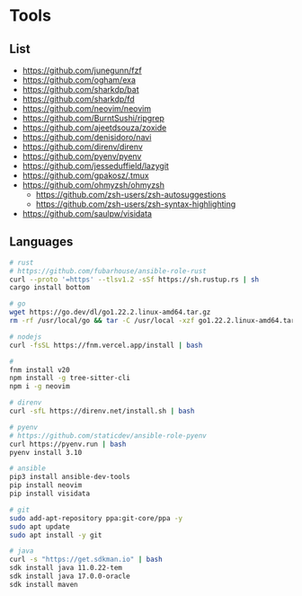 # Tools

## List

- https://github.com/junegunn/fzf
- https://github.com/ogham/exa
- https://github.com/sharkdp/bat
- https://github.com/sharkdp/fd
- https://github.com/neovim/neovim
- https://github.com/BurntSushi/ripgrep
- https://github.com/ajeetdsouza/zoxide
- https://github.com/denisidoro/navi
- https://github.com/direnv/direnv
- https://github.com/pyenv/pyenv
- https://github.com/jesseduffield/lazygit
- https://github.com/gpakosz/.tmux
- https://github.com/ohmyzsh/ohmyzsh
  - https://github.com/zsh-users/zsh-autosuggestions
  - https://github.com/zsh-users/zsh-syntax-highlighting
- https://github.com/saulpw/visidata

## Languages

```sh
# rust
# https://github.com/fubarhouse/ansible-role-rust
curl --proto '=https' --tlsv1.2 -sSf https://sh.rustup.rs | sh
cargo install bottom
```

```sh
# go
wget https://go.dev/dl/go1.22.2.linux-amd64.tar.gz
rm -rf /usr/local/go && tar -C /usr/local -xzf go1.22.2.linux-amd64.tar.gz
```

```sh
# nodejs
curl -fsSL https://fnm.vercel.app/install | bash
```

```sh
#
fnm install v20
npm install -g tree-sitter-cli
npm i -g neovim
```

```sh
# direnv
curl -sfL https://direnv.net/install.sh | bash
```

```sh
# pyenv
# https://github.com/staticdev/ansible-role-pyenv
curl https://pyenv.run | bash
pyenv install 3.10
```

```sh
# ansible
pip3 install ansible-dev-tools
pip install neovim
pip install visidata
```

```sh
# git
sudo add-apt-repository ppa:git-core/ppa -y
sudo apt update
sudo apt install -y git
```

```sh
# java
curl -s "https://get.sdkman.io" | bash
sdk install java 11.0.22-tem
sdk install java 17.0.0-oracle
sdk install maven
```
